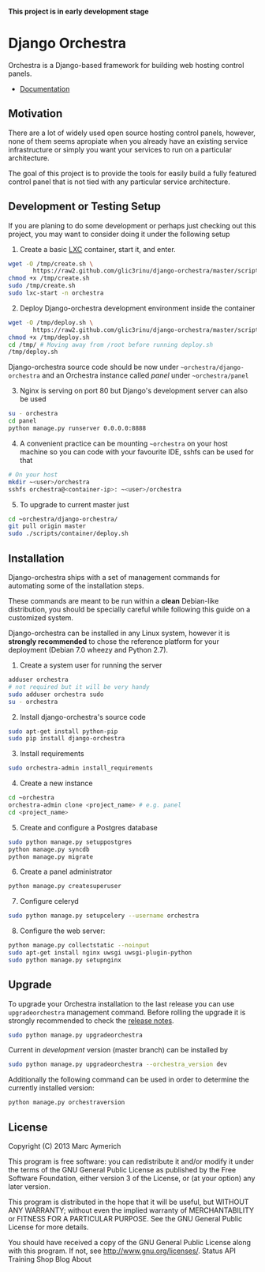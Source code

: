 **This project is in early development stage**

Django Orchestra
================

Orchestra is a Django-based framework for building web hosting control panels.

* [Documentation](http://django-orchestra.readthedocs.org/en/latest/)


Motivation
----------
There are a lot of widely used open source hosting control panels, however, none of them seems apropiate when you already have an existing service infrastructure or simply you want your services to run on a particular architecture.

The goal of this project is to provide the tools for easily build a fully featured control panel that is not tied with any particular service architecture.



Development or Testing Setup
-----------------------------
If you are planing to do some development or perhaps just checking out this project, you may want to consider doing it under the following setup

1. Create a basic [LXC](http://linuxcontainers.org/) container, start it, and enter.
```bash
wget -O /tmp/create.sh \
       https://raw2.github.com/glic3rinu/django-orchestra/master/scripts/container/create.sh
chmod +x /tmp/create.sh
sudo /tmp/create.sh
sudo lxc-start -n orchestra
```

2. Deploy Django-orchestra development environment inside the container
```bash
wget -O /tmp/deploy.sh \
       https://raw2.github.com/glic3rinu/django-orchestra/master/scripts/container/deploy.sh
chmod +x /tmp/deploy.sh
cd /tmp/ # Moving away from /root before running deploy.sh
/tmp/deploy.sh
```
Django-orchestra source code should be now under `~orchestra/django-orchestra` and an Orchestra instance called _panel_ under `~orchestra/panel`


3. Nginx is serving on port 80 but Django's development server can also be used
```bash
su - orchestra
cd panel
python manage.py runserver 0.0.0.0:8888
```

4. A convenient practice can be mounting `~orchestra` on your host machine so you can code with your favourite IDE, sshfs can be used for that
```bash
# On your host
mkdir ~<user>/orchestra
sshfs orchestra@<container-ip>: ~<user>/orchestra
```

5. To upgrade to current master just
```bash
cd ~orchestra/django-orchestra/
git pull origin master
sudo ./scripts/container/deploy.sh
```


Installation
------------

Django-orchestra ships with a set of management commands for automating some of the installation steps.

These commands are meant to be run within a **clean** Debian-like distribution, you should be specially careful while following this guide on a customized system.

Django-orchestra can be installed in any Linux system, however it is **strongly recommended** to chose the reference platform for your deployment (Debian 7.0 wheezy and Python 2.7).


1. Create a system user for running the server
```bash
adduser orchestra
# not required but it will be very handy
sudo adduser orchestra sudo
su - orchestra
```

2. Install django-orchestra's source code
```bash
sudo apt-get install python-pip
sudo pip install django-orchestra
```

3. Install requirements
```bash
sudo orchestra-admin install_requirements
```

4. Create a new instance
```bash
cd ~orchestra
orchestra-admin clone <project_name> # e.g. panel
cd <project_name>
```

5. Create and configure a Postgres database
```bash
sudo python manage.py setuppostgres
python manage.py syncdb
python manage.py migrate
```

6. Create a panel administrator
```bash
python manage.py createsuperuser
```

7. Configure celeryd
```bash
sudo python manage.py setupcelery --username orchestra
```

8. Configure the web server:
```bash
python manage.py collectstatic --noinput
sudo apt-get install nginx uwsgi uwsgi-plugin-python
sudo python manage.py setupnginx
```


Upgrade
-------
To upgrade your Orchestra installation to the last release you can use `upgradeorchestra` management command. Before rolling the upgrade it is strongly recommended to check the [release notes](http://django-orchestra.readthedocs.org/en/latest/).
```bash
sudo python manage.py upgradeorchestra
```

Current in *development* version (master branch) can be installed by
```bash
sudo python manage.py upgradeorchestra --orchestra_version dev
```

Additionally the following command can be used in order to determine the currently installed version:
```bash
python manage.py orchestraversion
```


License
-------
Copyright (C) 2013 Marc Aymerich

This program is free software: you can redistribute it and/or modify
it under the terms of the GNU General Public License as published by
the Free Software Foundation, either version 3 of the License, or
(at your option) any later version.

This program is distributed in the hope that it will be useful,
but WITHOUT ANY WARRANTY; without even the implied warranty of
MERCHANTABILITY or FITNESS FOR A PARTICULAR PURPOSE.  See the
GNU General Public License for more details.

You should have received a copy of the GNU General Public License
along with this program. If not, see <http://www.gnu.org/licenses/>.
Status API Training Shop Blog About
